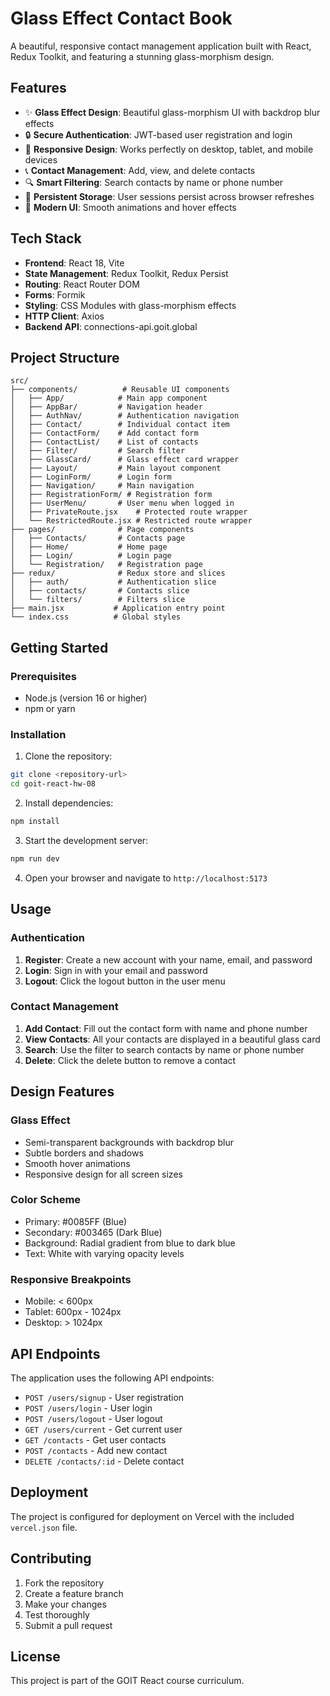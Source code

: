 # Glass Effect Contact Book

A beautiful, responsive contact management application built with React, Redux Toolkit, and featuring a stunning glass-morphism design.

## Features

- ✨ **Glass Effect Design**: Beautiful glass-morphism UI with backdrop blur effects
- 🔒 **Secure Authentication**: JWT-based user registration and login
- 📱 **Responsive Design**: Works perfectly on desktop, tablet, and mobile devices
- 📞 **Contact Management**: Add, view, and delete contacts
- 🔍 **Smart Filtering**: Search contacts by name or phone number
- 💾 **Persistent Storage**: User sessions persist across browser refreshes
- 🎨 **Modern UI**: Smooth animations and hover effects

## Tech Stack

- **Frontend**: React 18, Vite
- **State Management**: Redux Toolkit, Redux Persist
- **Routing**: React Router DOM
- **Forms**: Formik
- **Styling**: CSS Modules with glass-morphism effects
- **HTTP Client**: Axios
- **Backend API**: connections-api.goit.global

## Project Structure

```
src/
├── components/          # Reusable UI components
│   ├── App/            # Main app component
│   ├── AppBar/         # Navigation header
│   ├── AuthNav/        # Authentication navigation
│   ├── Contact/        # Individual contact item
│   ├── ContactForm/    # Add contact form
│   ├── ContactList/    # List of contacts
│   ├── Filter/         # Search filter
│   ├── GlassCard/      # Glass effect card wrapper
│   ├── Layout/         # Main layout component
│   ├── LoginForm/      # Login form
│   ├── Navigation/     # Main navigation
│   ├── RegistrationForm/ # Registration form
│   ├── UserMenu/       # User menu when logged in
│   ├── PrivateRoute.jsx    # Protected route wrapper
│   └── RestrictedRoute.jsx # Restricted route wrapper
├── pages/              # Page components
│   ├── Contacts/       # Contacts page
│   ├── Home/           # Home page
│   ├── Login/          # Login page
│   └── Registration/   # Registration page
├── redux/              # Redux store and slices
│   ├── auth/           # Authentication slice
│   ├── contacts/       # Contacts slice
│   └── filters/        # Filters slice
├── main.jsx           # Application entry point
└── index.css          # Global styles
```

## Getting Started

### Prerequisites

- Node.js (version 16 or higher)
- npm or yarn

### Installation

1. Clone the repository:
```bash
git clone <repository-url>
cd goit-react-hw-08
```

2. Install dependencies:
```bash
npm install
```

3. Start the development server:
```bash
npm run dev
```

4. Open your browser and navigate to `http://localhost:5173`

## Usage

### Authentication

1. **Register**: Create a new account with your name, email, and password
2. **Login**: Sign in with your email and password
3. **Logout**: Click the logout button in the user menu

### Contact Management

1. **Add Contact**: Fill out the contact form with name and phone number
2. **View Contacts**: All your contacts are displayed in a beautiful glass card
3. **Search**: Use the filter to search contacts by name or phone number
4. **Delete**: Click the delete button to remove a contact

## Design Features

### Glass Effect
- Semi-transparent backgrounds with backdrop blur
- Subtle borders and shadows
- Smooth hover animations
- Responsive design for all screen sizes

### Color Scheme
- Primary: #0085FF (Blue)
- Secondary: #003465 (Dark Blue)
- Background: Radial gradient from blue to dark blue
- Text: White with varying opacity levels

### Responsive Breakpoints
- Mobile: < 600px
- Tablet: 600px - 1024px
- Desktop: > 1024px

## API Endpoints

The application uses the following API endpoints:

- `POST /users/signup` - User registration
- `POST /users/login` - User login
- `POST /users/logout` - User logout
- `GET /users/current` - Get current user
- `GET /contacts` - Get user contacts
- `POST /contacts` - Add new contact
- `DELETE /contacts/:id` - Delete contact

## Deployment

The project is configured for deployment on Vercel with the included `vercel.json` file.

## Contributing

1. Fork the repository
2. Create a feature branch
3. Make your changes
4. Test thoroughly
5. Submit a pull request

## License

This project is part of the GOIT React course curriculum. 